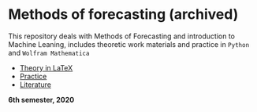 # Methods of forecasting (archived)
This repository deals with Methods of Forecasting and introduction to Machine Leaning, includes theoretic work materials and practice in `Python` and `Wolfram Mathematica`

- [Theory in LaTeX](https://github.com/aptmess/methods-of-forecasting/tree/master/final%20exam)
- [Practice](https://github.com/aptmess/methods-of-forecasting/tree/master/hometasks)
- [Literature](https://github.com/aptmess/methods-of-forecasting/tree/master/literature)

**6th semester, 2020**
